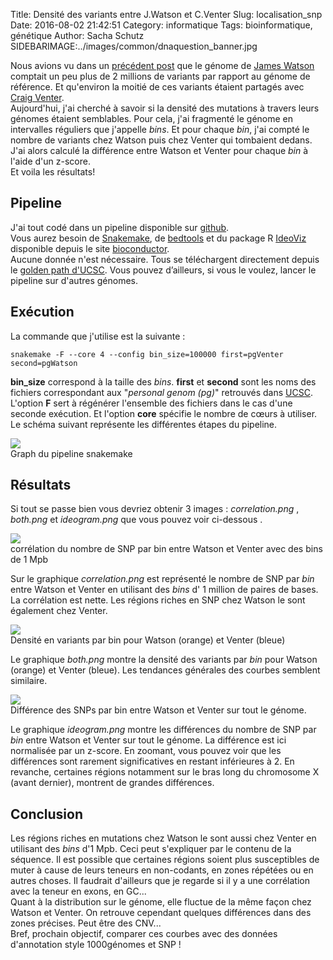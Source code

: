Title: Densité des variants entre J.Watson et C.Venter
Slug: localisation_snp
Date: 2016-08-02 21:42:51
Category: informatique
Tags: bioinformatique, génétique
Author: Sacha Schutz
SIDEBARIMAGE:../images/common/dnaquestion_banner.jpg

Nous avions vu dans un [précédent post](http://dridk.me/genome_chiffre_1.html) que le génome de [James Watson](https://fr.wikipedia.org/wiki/James_Dewey_Watson) comptait un peu plus de 2 millions de variants par rapport au génome de référence. Et qu'environ la moitié de ces variants étaient partagés avec [Craig Venter](https://fr.wikipedia.org/wiki/Craig_Venter).   
Aujourd'hui, j'ai cherché à savoir si la densité des mutations à travers leurs génomes étaient semblables. Pour cela, j'ai fragmenté le génome en intervalles réguliers que j'appelle *bins*. Et pour chaque *bin*, j'ai compté le nombre de variants chez Watson puis chez Venter qui tombaient dedans. J'ai alors calculé la différence entre Watson et Venter pour chaque *bin* à l'aide d'un z-score.  
Et voila les résultats! 

## Pipeline 
J'ai tout codé dans un pipeline disponible sur [github](https://github.com/dridk/snp_location).    
Vous aurez besoin de [Snakemake](https://bitbucket.org/johanneskoester/snakemake/wiki/Home), de [bedtools](http://bedtools.readthedocs.io/en/latest/) et du package R [IdeoViz](https://www.bioconductor.org/packages/release/bioc/html/IdeoViz.html) disponible depuis le site [bioconductor](https://www.bioconductor.org/).   
Aucune donnée n'est nécessaire. Tous se téléchargent directement depuis le [golden path d'UCSC](http://hgdownload.cse.ucsc.edu/goldenpath/hg19/database/). Vous pouvez d’ailleurs, si vous le voulez, lancer le pipeline sur d'autres génomes.

## Exécution 
La commande que j'utilise est la suivante : 

    snakemake -F --core 4 --config bin_size=100000 first=pgVenter second=pgWatson

**bin_size** correspond à la taille des *bins*. **first** et **second** sont les noms des fichiers correspondant aux "*personal genom (pg)*" retrouvés dans [UCSC](http://hgdownload.cse.ucsc.edu/goldenpath/hg19/database/).   
L'option **F** sert à régénérer l'ensemble des fichiers dans le cas d'une seconde exécution. Et l'option **core** spécifie le nombre de cœurs à utiliser.   
Le schéma suivant représente les différentes étapes du pipeline.    

<div class="figure">
    <img src="../images/post19/pipeline.png" />
    <div class="legend">Graph du pipeline snakemake</div>
</div>

## Résultats
Si tout se passe bien vous devriez obtenir 3 images : *correlation.png* , *both.png* et *ideogram.png*  que vous pouvez voir ci-dessous . 

<div class="figure">
    <img src="../images/post19/correlation.png" />
    <div class="legend">corrélation du nombre de SNP par bin entre Watson et Venter avec des bins de 1 Mpb </div>
</div>

Sur le graphique *correlation.png* est représenté le nombre de SNP par *bin* entre Watson et Venter en utilisant des *bins* d' 1 million de paires de bases.  
La corrélation est nette. Les régions riches en SNP chez Watson le sont également chez Venter. 

<div class="figure">
    <img src="../images/post19/both.png" />
    <div class="legend">Densité en variants par bin pour Watson (orange) et Venter (bleue)</div>
</div>

Le graphique *both.png* montre la densité des variants par *bin* pour Watson (orange) et Venter (bleue). 
Les tendances générales des courbes semblent similaire.  

<div class="figure">
    <img src="../images/post19/ideogram.png" />
    <div class="legend">Différence des SNPs par bin entre Watson et Venter sur tout le génome.</div>
</div>

Le graphique *ideogram.png* montre les différences du nombre de SNP par *bin* entre Watson et Venter sur tout le génome. La différence est ici normalisée  par un z-score. En zoomant, vous pouvez voir que les différences sont rarement significatives en restant inférieures à 2. En revanche, certaines régions notamment sur le bras long du chromosome X (avant dernier), montrent de grandes différences. 


## Conclusion 
Les régions riches en mutations chez Watson le sont aussi chez Venter en utilisant des *bins* d'1 Mpb. Ceci peut s'expliquer par le contenu de la séquence. Il est possible que certaines régions soient plus susceptibles de muter à cause de leurs teneurs en non-codants, en zones répétées ou en autres choses. Il faudrait d'ailleurs que je regarde si il y a une corrélation avec la teneur en exons, en GC...    
Quant à la distribution sur le génome, elle fluctue de la même façon chez Watson et Venter. On retrouve cependant quelques différences dans des zones précises. Peut être des CNV...   
Bref, prochain objectif, comparer ces courbes avec des données d'annotation style 1000génomes et SNP ! 


